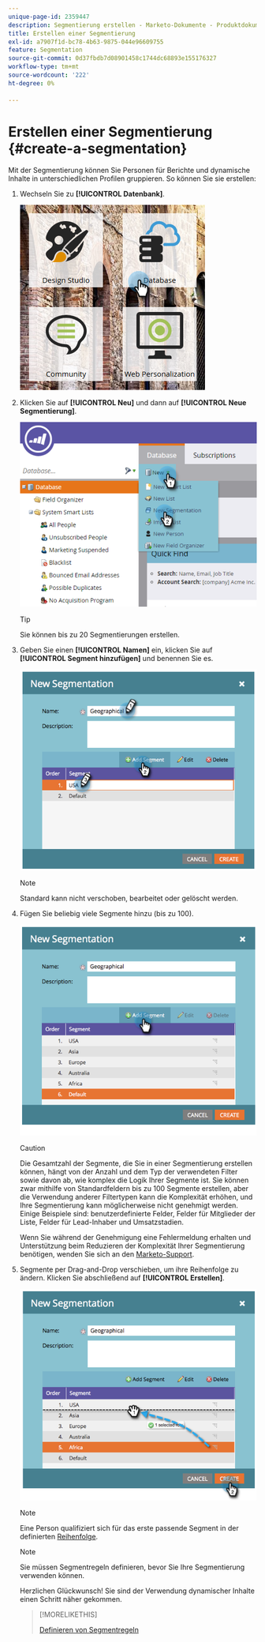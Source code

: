 ```yaml
---
unique-page-id: 2359447
description: Segmentierung erstellen - Marketo-Dokumente - Produktdokumentation
title: Erstellen einer Segmentierung
exl-id: a7907f1d-bc78-4b63-9875-044e96609755
feature: Segmentation
source-git-commit: 0d37fbdb7d08901458c1744dc68893e155176327
workflow-type: tm+mt
source-wordcount: '222'
ht-degree: 0%

---
```


# Erstellen einer Segmentierung {#create-a-segmentation}

Mit der Segmentierung können Sie Personen für Berichte und dynamische Inhalte in unterschiedlichen Profilen gruppieren. So können Sie sie erstellen:

1. Wechseln Sie zu **[!UICONTROL Datenbank]**.

   ![](assets/image2017-3-28-13-3a44-3a54.png)

1. Klicken Sie auf **[!UICONTROL Neu]** und dann auf **[!UICONTROL Neue Segmentierung]**.

   ![](assets/image2017-3-28-13-3a56-3a57.png)

   >[!TIP]
   >
   >Sie können bis zu 20 Segmentierungen erstellen.

1. Geben Sie einen **[!UICONTROL Namen]** ein, klicken Sie auf **[!UICONTROL Segment hinzufügen]** und benennen Sie es.

   ![](assets/image2014-9-15-10-3a1-3a1.png)

   >[!NOTE]
   >
   >Standard kann nicht verschoben, bearbeitet oder gelöscht werden.

1. Fügen Sie beliebig viele Segmente hinzu (bis zu 100).

   ![](assets/image2014-9-15-10-3a1-3a16.png)

   >[!CAUTION]
   >
   >Die Gesamtzahl der Segmente, die Sie in einer Segmentierung erstellen können, hängt von der Anzahl und dem Typ der verwendeten Filter sowie davon ab, wie komplex die Logik Ihrer Segmente ist. Sie können zwar mithilfe von Standardfeldern bis zu 100 Segmente erstellen, aber die Verwendung anderer Filtertypen kann die Komplexität erhöhen, und Ihre Segmentierung kann möglicherweise nicht genehmigt werden. Einige Beispiele sind: benutzerdefinierte Felder, Felder für Mitglieder der Liste, Felder für Lead-Inhaber und Umsatzstadien.
   >
   >Wenn Sie während der Genehmigung eine Fehlermeldung erhalten und Unterstützung beim Reduzieren der Komplexität Ihrer Segmentierung benötigen, wenden Sie sich an den [Marketo-Support](https://nation.marketo.com/t5/Support/ct-p/Support).

1. Segmente per Drag-and-Drop verschieben, um ihre Reihenfolge zu ändern. Klicken Sie abschließend auf **[!UICONTROL Erstellen]**.

   ![](assets/image2014-9-15-10-3a1-3a30.png)

   >[!NOTE]
   >
   >Eine Person qualifiziert sich für das erste passende Segment in der definierten [Reihenfolge](/help/marketo/product-docs/personalization/segmentation-and-snippets/segmentation/segmentation-order-priority.md).

   >[!NOTE]
   >
   >Sie müssen Segmentregeln definieren, bevor Sie Ihre Segmentierung verwenden können.

   Herzlichen Glückwunsch! Sie sind der Verwendung dynamischer Inhalte einen Schritt näher gekommen.

   >[!MORELIKETHIS]
   >
   >[Definieren von Segmentregeln](/help/marketo/product-docs/personalization/segmentation-and-snippets/segmentation/define-segment-rules.md)
